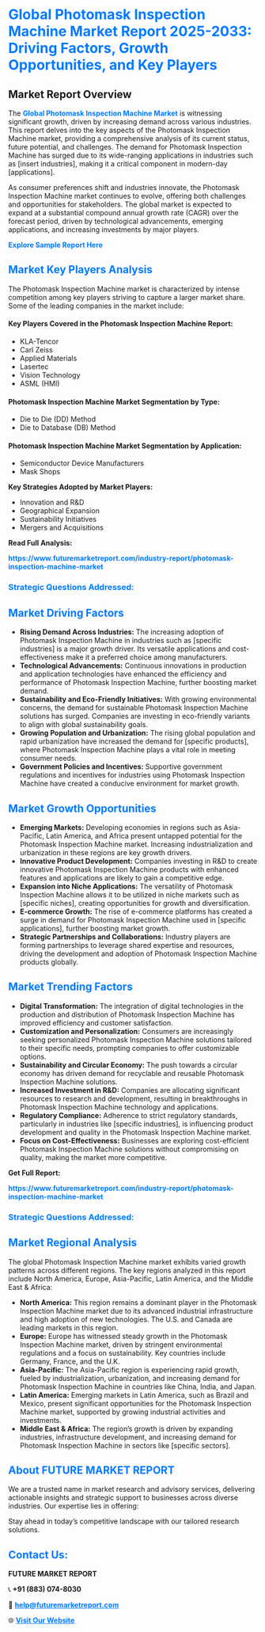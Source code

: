 <h1 style="color: #007BFF;">Global Photomask Inspection Machine Market Report 2025-2033: Driving Factors, Growth Opportunities, and Key Players</h1>

<section id="overview">
<h2>Market Report Overview</h2>
<p>The <a href="https://www.futuremarketreport.com/industry-report/photomask-inspection-machine-market" style="color: #007BFF; text-decoration: none;"><strong>Global Photomask Inspection Machine Market</strong></a> is witnessing significant growth, driven by increasing demand across various industries. This report delves into the key aspects of the Photomask Inspection Machine market, providing a comprehensive analysis of its current status, future potential, and challenges. The demand for Photomask Inspection Machine has surged due to its wide-ranging applications in industries such as [insert industries], making it a critical component in modern-day [applications].</p>
<p>As consumer preferences shift and industries innovate, the Photomask Inspection Machine market continues to evolve, offering both challenges and opportunities for stakeholders. The global market is expected to expand at a substantial compound annual growth rate (CAGR) over the forecast period, driven by technological advancements, emerging applications, and increasing investments by major players.</p>
</section>

<section id="overview">
<p><a href="https://www.futuremarketreport.com/request-sample/reportId=82240" style="color: #007BFF; text-decoration: none;"><strong>Explore Sample Report Here</strong></a></p>
</section>

<section id="key-players">
<h2 style="color: #007BFF;">Market Key Players Analysis</h2>
<p>The Photomask Inspection Machine market is characterized by intense competition among key players striving to capture a larger market share. Some of the leading companies in the market include:</p>
<h4>Key Players Covered in the Photomask Inspection Machine Report:</h4>
<ul><li>KLA-Tencor</li><li>Carl Zeiss</li><li>Applied Materials</li><li>Lasertec</li><li>Vision Technology</li><li>ASML (HMI)</li></ul>
<h4>Photomask Inspection Machine Market Segmentation by Type:</h4>
<ul><li>Die to Die (DD) Method</li><li>Die to Database (DB) Method</li></ul>

<h4>Photomask Inspection Machine Market Segmentation by Application:</h4>
<ul><li>Semiconductor Device Manufacturers</li><li>Mask Shops</li></ul>
<p><strong>Key Strategies Adopted by Market Players:</strong></p>
<ul>
<li>Innovation and R&D</li>
<li>Geographical Expansion</li>
<li>Sustainability Initiatives</li>
<li>Mergers and Acquisitions</li>
</ul>
</section>

<section>
<p><strong>Read Full Analysis: </strong></p><a href="https://www.futuremarketreport.com/industry-report/photomask-inspection-machine-market" style="color: #007BFF; text-decoration: none;"><strong>https://www.futuremarketreport.com/industry-report/photomask-inspection-machine-market</strong></a>
<h3 style="color: #007BFF;">Strategic Questions Addressed:</h3>
</section>

<section id="driving-factors">
<h2 style="color: #007BFF;">Market Driving Factors</h2>
<ul>
<li><strong>Rising Demand Across Industries:</strong> The increasing adoption of Photomask Inspection Machine in industries such as [specific industries] is a major growth driver. Its versatile applications and cost-effectiveness make it a preferred choice among manufacturers.</li>
<li><strong>Technological Advancements:</strong> Continuous innovations in production and application technologies have enhanced the efficiency and performance of Photomask Inspection Machine, further boosting market demand.</li>
<li><strong>Sustainability and Eco-Friendly Initiatives:</strong> With growing environmental concerns, the demand for sustainable Photomask Inspection Machine solutions has surged. Companies are investing in eco-friendly variants to align with global sustainability goals.</li>
<li><strong>Growing Population and Urbanization:</strong> The rising global population and rapid urbanization have increased the demand for [specific products], where Photomask Inspection Machine plays a vital role in meeting consumer needs.</li>
<li><strong>Government Policies and Incentives:</strong> Supportive government regulations and incentives for industries using Photomask Inspection Machine have created a conducive environment for market growth.</li>
</ul>
</section>

<section id="growth-opportunities">
<h2 style="color: #007BFF;">Market Growth Opportunities</h2>
<ul>
<li><strong>Emerging Markets:</strong> Developing economies in regions such as Asia-Pacific, Latin America, and Africa present untapped potential for the Photomask Inspection Machine market. Increasing industrialization and urbanization in these regions are key growth drivers.</li>
<li><strong>Innovative Product Development:</strong> Companies investing in R&D to create innovative Photomask Inspection Machine products with enhanced features and applications are likely to gain a competitive edge.</li>
<li><strong>Expansion into Niche Applications:</strong> The versatility of Photomask Inspection Machine allows it to be utilized in niche markets such as [specific niches], creating opportunities for growth and diversification.</li>
<li><strong>E-commerce Growth:</strong> The rise of e-commerce platforms has created a surge in demand for Photomask Inspection Machine used in [specific applications], further boosting market growth.</li>
<li><strong>Strategic Partnerships and Collaborations:</strong> Industry players are forming partnerships to leverage shared expertise and resources, driving the development and adoption of Photomask Inspection Machine products globally.</li>
</ul>
</section>

<section id="trending-factors">
<h2 style="color: #007BFF;">Market Trending Factors</h2>
<ul>
<li><strong>Digital Transformation:</strong> The integration of digital technologies in the production and distribution of Photomask Inspection Machine has improved efficiency and customer satisfaction.</li>
<li><strong>Customization and Personalization:</strong> Consumers are increasingly seeking personalized Photomask Inspection Machine solutions tailored to their specific needs, prompting companies to offer customizable options.</li>
<li><strong>Sustainability and Circular Economy:</strong> The push towards a circular economy has driven demand for recyclable and reusable Photomask Inspection Machine solutions.</li>
<li><strong>Increased Investment in R&D:</strong> Companies are allocating significant resources to research and development, resulting in breakthroughs in Photomask Inspection Machine technology and applications.</li>
<li><strong>Regulatory Compliance:</strong> Adherence to strict regulatory standards, particularly in industries like [specific industries], is influencing product development and quality in the Photomask Inspection Machine market.</li>
<li><strong>Focus on Cost-Effectiveness:</strong> Businesses are exploring cost-efficient Photomask Inspection Machine solutions without compromising on quality, making the market more competitive.</li>
</ul>
</section>

<section>
<p><strong>Get Full Report: </strong></p><a href="https://www.futuremarketreport.com/industry-report/photomask-inspection-machine-market" style="color: #007BFF; text-decoration: none;"><strong>https://www.futuremarketreport.com/industry-report/photomask-inspection-machine-market</strong></a>
<h3 style="color: #007BFF;">Strategic Questions Addressed:</h3>
</section>


<section id="regional-analysis">
<h2 style="color: #007BFF;">Market Regional Analysis</h2>
<p>The global Photomask Inspection Machine market exhibits varied growth patterns across different regions. The key regions analyzed in this report include North America, Europe, Asia-Pacific, Latin America, and the Middle East & Africa:</p>
<ul>
<li><strong>North America:</strong> This region remains a dominant player in the Photomask Inspection Machine market due to its advanced industrial infrastructure and high adoption of new technologies. The U.S. and Canada are leading markets in this region.</li>
<li><strong>Europe:</strong> Europe has witnessed steady growth in the Photomask Inspection Machine market, driven by stringent environmental regulations and a focus on sustainability. Key countries include Germany, France, and the U.K.</li>
<li><strong>Asia-Pacific:</strong> The Asia-Pacific region is experiencing rapid growth, fueled by industrialization, urbanization, and increasing demand for Photomask Inspection Machine in countries like China, India, and Japan.</li>
<li><strong>Latin America:</strong> Emerging markets in Latin America, such as Brazil and Mexico, present significant opportunities for the Photomask Inspection Machine market, supported by growing industrial activities and investments.</li>
<li><strong>Middle East & Africa:</strong> The region’s growth is driven by expanding industries, infrastructure development, and increasing demand for Photomask Inspection Machine in sectors like [specific sectors].</li>
</ul>
</section>

<footer>
<h2 style="color: #007BFF;">About FUTURE MARKET REPORT</h2>
<p>We are a trusted name in market research and advisory services, delivering actionable insights and strategic support to businesses across diverse industries. Our expertise lies in offering:</p>

<p>Stay ahead in today’s competitive landscape with our tailored research solutions.</p>

<h2 style="color: #007BFF;">Contact Us:</h2>
<p><strong>FUTURE MARKET REPORT</strong></p>
<p>📞 <strong>+91 (883) 074-8030</strong></p>
<p>📧 <strong><a href="mailto:help@futuremarketreport.com" style="color: #007BFF;">help@futuremarketreport.com</a></strong></p>
<p>🌐 <strong><a href="https://www.futuremarketreport.com/" style="color: #007BFF;">Visit Our Website</a></strong></p>
</footer>